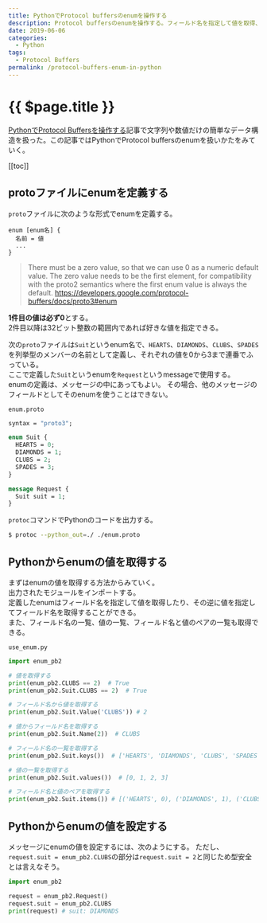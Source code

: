 ```yaml
---
title: PythonでProtocol buffersのenumを操作する
description: Protocol buffersのenumを操作する。フィールド名を指定して値を取得、値からフィールド名を取得、フィールド名の一覧を取得、値の一覧を取得、フィールド名とペアの一覧を取得する。そして、enumへ値を設定する。
date: 2019-06-06
categories:
  - Python
tags:
  - Protocol Buffers
permalink: /protocol-buffers-enum-in-python
---
```


# {{ $page.title }}

<PostMeta/>

[PythonでProtocol Buffersを操作する](/protocol-buffers-in-python)記事で文字列や数値だけの簡単なデータ構造を扱った。この記事ではPythonでProtocol buffersのenumを扱いかたをみていく。  

[[toc]]

## protoファイルにenumを定義する
`proto`ファイルに次のような形式でenumを定義する。  
```
enum [enum名] {
  名前 = 値
  ...
}
```

> There must be a zero value, so that we can use 0 as a numeric default value.
The zero value needs to be the first element, for compatibility with the proto2 semantics where the first enum value is always the default.
https://developers.google.com/protocol-buffers/docs/proto3#enum

**1件目の値は必ず0**とする。  
2件目以降は32ビット整数の範囲内であれば好きな値を指定できる。  

次の`proto`ファイルは`Suit`というenum名で、`HEARTS`、`DIAMONDS`、`CLUBS`、`SPADES`を列挙型のメンバーの名前として定義し、それぞれの値を0から3まで連番でふっている。  
ここで定義した`Suit`というenumを`Request`というmessageで使用する。  
enumの定義は、メッセージの中にあってもよい。  その場合、他のメッセージのフィールドとしてそのenumを使うことはできない。  

`enum.proto`
``` proto
syntax = "proto3";

enum Suit {
  HEARTS = 0;
  DIAMONDS = 1;
  CLUBS = 2;
  SPADES = 3;
}

message Request {
  Suit suit = 1;
}
```

`protoc`コマンドでPythonのコードを出力する。  
``` sh
$ protoc --python_out=./ ./enum.proto
```

## Pythonからenumの値を取得する

まずはenumの値を取得する方法からみていく。  
出力されたモジュールをインポートする。  
定義したenumはフィールド名を指定して値を取得したり、その逆に値を指定してフィールド名を取得することができる。  
また、フィールド名の一覧、値の一覧、フィールド名と値のペアの一覧も取得できる。  

`use_enum.py`
``` py
import enum_pb2

# 値を取得する
print(enum_pb2.CLUBS == 2)  # True
print(enum_pb2.Suit.CLUBS == 2)  # True

# フィールド名から値を取得する
print(enum_pb2.Suit.Value('CLUBS')) # 2

# 値からフィールド名を取得する
print(enum_pb2.Suit.Name(2))  # CLUBS

# フィールド名の一覧を取得する
print(enum_pb2.Suit.keys())  # ['HEARTS', 'DIAMONDS', 'CLUBS', 'SPADES']

# 値の一覧を取得する
print(enum_pb2.Suit.values())  # [0, 1, 2, 3]

# フィールド名と値のペアを取得する
print(enum_pb2.Suit.items()) # [('HEARTS', 0), ('DIAMONDS', 1), ('CLUBS', 2), ('SPADES', 3)]
```

## Pythonからenumの値を設定する
メッセージにenumの値を設定するには、次のようにする。
ただし、`request.suit = enum_pb2.CLUBS`の部分は`request.suit = 2`と同じため型安全とは言えなそう。  
``` py
import enum_pb2

request = enum_pb2.Request()
request.suit = enum_pb2.CLUBS
print(request) # suit: DIAMONDS
```
